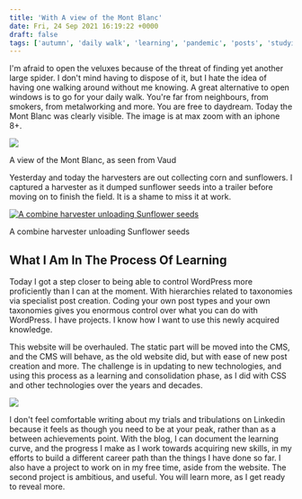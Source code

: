 ```yaml
---
title: 'With A view of the Mont Blanc'
date: Fri, 24 Sep 2021 16:19:22 +0000
draft: false
tags: ['autumn', 'daily walk', 'learning', 'pandemic', 'posts', 'studying', 'Swiss walks', 'Switzerland', 'switzerland', 'taxonomies', 'walking', 'wordpress']
---
```


I'm afraid to open the veluxes because of the threat of finding yet another large spider. I don't mind having to dispose of it, but I hate the idea of having one walking around without me knowing. A great alternative to open windows is to go for your daily walk. You're far from neighbours, from smokers, from metalworking and more. You are free to daydream. Today the Mont Blanc was clearly visible. The image is at max zoom with an iphone 8+.

[![](https://www.main-vision.com/richard/blog/wp-content/uploads/2021/09/IMG_8676-scaled.jpg)](https://www.main-vision.com/richard/blog/wp-content/uploads/2021/09/IMG_8676-scaled.jpg)

A view of the Mont Blanc, as seen from Vaud

Yesterday and today the harvesters are out collecting corn and sunflowers. I captured a harvester as it dumped sunflower seeds into a trailer before moving on to finish the field. It is a shame to miss it at work.

[![A combine harvester unloading Sunflower seeds](https://www.main-vision.com/richard/blog/wp-content/uploads/2021/09/img_8672-1024x768.jpg)](https://www.main-vision.com/richard/blog/wp-content/uploads/2021/09/img_8672-scaled.jpg)

A combine harvester unloading Sunflower seeds

What I Am In The Process Of Learning
------------------------------------

Today I got a step closer to being able to control WordPress more proficiently than I can at the moment. With hierarchies related to taxonomies via specialist post creation. Coding your own post types and your own taxonomies gives you enormous control over what you can do with WordPress. I have projects. I know how I want to use this newly acquired knowledge.

This website will be overhauled. The static part will be moved into the CMS, and the CMS will behave, as the old website did, but with ease of new post creation and more. The challenge is in updating to new technologies, and using this process as a learning and consolidation phase, as I did with CSS and other technologies over the years and decades.

[![](https://www.main-vision.com/richard/blog/wp-content/uploads/2021/09/img_8684-1024x768.jpg)](https://www.main-vision.com/richard/blog/wp-content/uploads/2021/09/img_8684-scaled.jpg)

I don't feel comfortable writing about my trials and tribulations on Linkedin because it feels as though you need to be at your peak, rather than as a between achievements point. With the blog, I can document the learning curve, and the progress I make as I work towards acquiring new skills, in my efforts to build a different career path than the things I have done so far. I also have a project to work on in my free time, aside from the website. The second project is ambitious, and useful. You will learn more, as I get ready to reveal more.